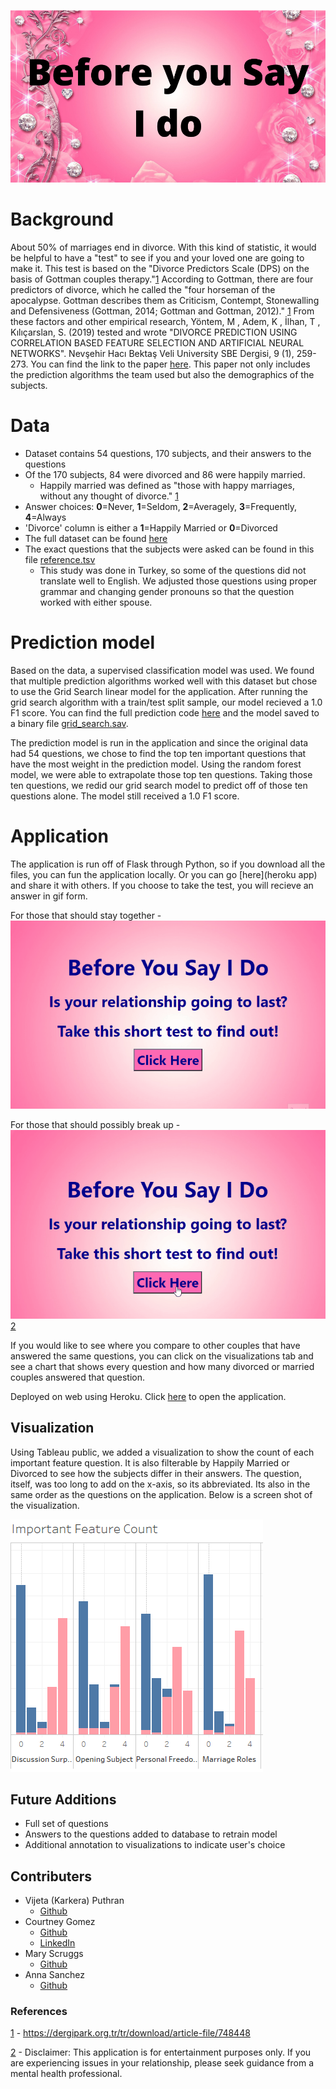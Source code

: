 ![i do image](static/images/BeforeYouSayIDo.png)


# Background 

About 50% of marriages end in divorce. With this kind of statistic, it would be helpful to have a "test" to see if you and your loved one are going to make it. This test is based on the "Divorce Predictors Scale (DPS) on the basis of Gottman couples therapy."[1](1) According to Gottman, there are four predictors of divorce, which he called the "four horseman of the apocalypse. Gottman describes them as Criticism, Contempt, Stonewalling and Defensiveness (Gottman, 2014; Gottman and Gottman, 2012)." [1](1) From these factors and other empirical research, Yöntem, M , Adem, K , İlhan, T , Kılıçarslan, S. (2019) tested and wrote "DIVORCE PREDICTION USING CORRELATION BASED FEATURE SELECTION AND ARTIFICIAL NEURAL NETWORKS". Nevşehir Hacı Bektaş Veli University SBE Dergisi, 9 (1), 259-273. You can find the link to the paper [here](https://dergipark.org.tr/tr/download/article-file/748448). This paper not only includes the prediction algorithms the team used but also the demographics of the subjects.


# Data

   - Dataset contains 54 questions, 170 subjects, and their answers to the questions
   - Of the 170 subjects, 84 were divorced and 86 were happily married. 
      - Happily married was defined as "those with happy marriages, without any thought of divorce." [1](1) 
  - Answer choices: **0**=Never, **1**=Seldom, **2**=Averagely, **3**=Frequently, **4**=Always
  - 'Divorce' column is either a **1**=Happily Married or **0**=Divorced
  - The full dataset can be found [here](https://www.kaggle.com/andrewmvd/divorce-prediction)
  - The exact questions that the subjects were asked can be found in this file [reference.tsv](reference.tsv)
     - This study was done in Turkey, so some of the questions did not translate well to English. We adjusted those questions using proper grammar and changing gender pronouns so that the question worked with either spouse. 

# Prediction model

Based on the data, a supervised classification model was used. We found that multiple prediction algorithms worked well with this dataset but chose to use the Grid Search linear model for the application. After running the grid search algorithm with a train/test split sample, our model recieved a 1.0 F1 score. You can find the full prediction code [here](Grid_search_model.py) and the model saved to a binary file [grid_search.sav](grid_search.sav).

The prediction model is run in the application and since the original data had 54 questions, we chose to find the top ten important questions that have the most weight in the prediction model. Using the random forest model, we were able to extrapolate those top ten questions. Taking those ten questions, we redid our grid search model to predict off of those ten questions alone. The model still received a 1.0 F1 score.

# Application

The application is run off of Flask through Python, so if you download all the files, you can fun the application locally. Or you can go [here](heroku app) and share it with others. If you choose to take the test, you will recieve an answer in gif form.

For those that should stay together - ![mar gif](static/images/app_mar_result.gif)


For those that should possibly break up - ![div gif](static/images/app_div_result.gif)[2](2) 

If you would like to see where you compare to other couples that have answered the same questions, you can click on the visualizations tab and see a chart that shows every question and how many divorced or married couples answered that question. 

Deployed on web using Heroku. Click [here](https://beforeyousayido.herokuapp.com/) to open the application.

## Visualization

Using Tableau public, we added a visualization to show the count of each important feature question. It is also filterable by Happily Married or Divorced to see how the subjects differ in their answers. The question, itself, was too long to add on the x-axis, so its abbreviated. Its also in the same order as the questions on the application. Below is a screen shot of the visualization. 

![screenshot](static/images/screenshot_visual.PNG)

## Future Additions

   - Full set of questions
   - Answers to the questions added to database to retrain model
   - Additional annotation to visualizations to indicate user's choice


## Contributers

  - Vijeta (Karkera) Puthran
       - [Github](https://github.com/VijetaPuthran)
  - Courtney Gomez
       - [Github](https://github.com/Corters22)
       - [LinkedIn](https://www.linkedin.com/in/courtney-gomez-winfrey-34119a13/)
  - Mary Scruggs
      - [Github](https://github.com/mcasiano1)
  - Anna Sanchez
      - [Github](https://github.com/LOT60)


### References

[1](1) - https://dergipark.org.tr/tr/download/article-file/748448

[2](2) - Disclaimer: This application is for entertainment purposes only. If you are experiencing issues in your relationship, please seek guidance from a mental health professional.




